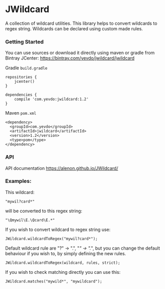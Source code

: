 # JWildcard

A collection of wildcard utilities. This library helps to convert wildcards to regex string. Wildcards can be declared using custom made rules.

### Getting Started

You can use sources or download it directly using maven or gradle from Bintray JCenter: https://bintray.com/yevdo/jwildcard/jwildcard

Gradle <code>build.gradle</code>

    repositories {
        jcenter()
    }
    
    dependencies {
        compile 'com.yevdo:jwildcard:1.2'
    }


Maven <code>pom.xml</code>

    <dependency>
      <groupId>com.yevdo</groupId>
      <artifactId>jwildcard</artifactId>
      <version>1.2</version>
      <type>pom</type>
    </dependency>

### API
API documentation https://alenon.github.io/JWildcard/

### Examples:

This wildcard:

    "mywil?card*"

will be converted to this regex string:

    "\Qmywil\E.\Qcard\E.*"

If you wish to convert wildcard to regex string use:

    JWildcard.wildcardToRegex("mywil?card*");

Default wildcard rule are "?" -> ".", "*" -> ".*", but you can change the default behaviour if you wish to, by simply defining the new rules.

    JWildcard.wildcardToRegex(wildcard, rules, strict);

If you wish to check matching directly you can use this:

    JWildcard.matches("mywild*", "mywildcard");
